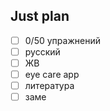 ## Just plan
- [ ] 0/50 упражнений
- [ ] русский
- [ ] ЖВ
- [ ] eye care app
- [ ] литература
- [ ] заме
